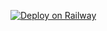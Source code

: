 

[![Deploy on Railway](https://railway.app/button.svg)](https://railway.app/new/template?template=https://github.com/afnan007a/Railway-abooz)
